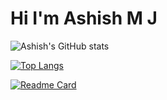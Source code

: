 # Hi I'm Ashish M J 

<!--
**ashish-mj/ashish-mj** is a ✨ _special_ ✨ repository because its `README.md` (this file) appears on your GitHub profile.

Here are some ideas to get you started:

- 🔭 I’m currently working on ...
- 🌱 I’m currently learning ...
- 👯 I’m looking to collaborate on ...
- 🤔 I’m looking for help with ...
- 💬 Ask me about ...
- 📫 How to reach me: ...
- 😄 Pronouns: ...
- ⚡ Fun fact: ...
-->

![Ashish's GitHub stats](https://github-readme-stats.vercel.app/api?username=ashish-mj&show_icons=true&theme=Gradient&&hide=prs,issues,contribs)

[![Top Langs](https://github-readme-stats.vercel.app/api/top-langs/?username=ashish-mj&layout=compact&hide=css,html,shell,jupyternotebook,perl)](https://github.com/ashish-mj/github-readme-stats)

[![Readme Card](https://github-readme-stats.vercel.app/api/pin/?username=ashish-mj&repo=SnapLab&show_owner=True)](https://github.com/ashish-mj/SnapLab)



